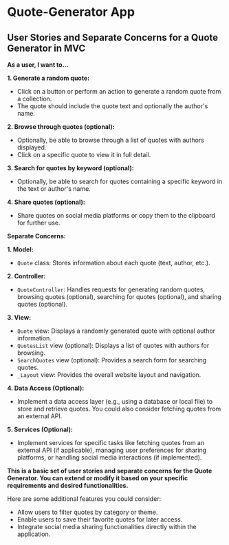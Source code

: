 # Quote-Generator App

## User Stories and Separate Concerns for a Quote Generator in MVC

**As a user, I want to...**

**1. Generate a random quote:**

* Click on a button or perform an action to generate a random quote from a collection.
* The quote should include the quote text and optionally the author's name.

**2. Browse through quotes (optional):**

* Optionally, be able to browse through a list of quotes with authors displayed.
* Click on a specific quote to view it in full detail.

**3. Search for quotes by keyword (optional):**

* Optionally, be able to search for quotes containing a specific keyword in the text or author's name.

**4. Share quotes (optional):**

* Share quotes on social media platforms or copy them to the clipboard for further use.

**Separate Concerns:**

**1. Model:**

* `Quote` class: Stores information about each quote (text, author, etc.).

**2. Controller:**

* `QuoteController`: Handles requests for generating random quotes, browsing quotes (optional), searching for quotes (optional), and sharing quotes (optional).

**3. View:**

* `Quote` view: Displays a randomly generated quote with optional author information.
* `QuotesList` view (optional): Displays a list of quotes with authors for browsing.
* `SearchQuotes` view (optional): Provides a search form for searching quotes.
* `_Layout` view: Provides the overall website layout and navigation.

**4. Data Access (Optional):**

- Implement a data access layer (e.g., using a database or local file) to store and retrieve quotes. You could also consider fetching quotes from an external API.

**5. Services (Optional):**

- Implement services for specific tasks like fetching quotes from an external API (if applicable), managing user preferences for sharing platforms, or handling social media interactions (if implemented).

**This is a basic set of user stories and separate concerns for the Quote Generator. You can extend or modify it based on your specific requirements and desired functionalities.**

Here are some additional features you could consider:

* Allow users to filter quotes by category or theme.
* Enable users to save their favorite quotes for later access.
* Integrate social media sharing functionalities directly within the application.
